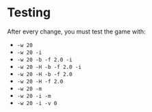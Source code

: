 # Testing

After every change, you must test the game with:

- `-w 20`
- `-w 20 -i`
- `-w 20 -b -f 2.0 -i`
- `-w 20 -H -b -f 2.0 -i`
- `-w 20 -H -b -f 2.0`
- `-w 20 -H -f 2.0`
- `-w 20 -m`
- `-w 20 -i -m`
- `-w 20 -i -v 0`
